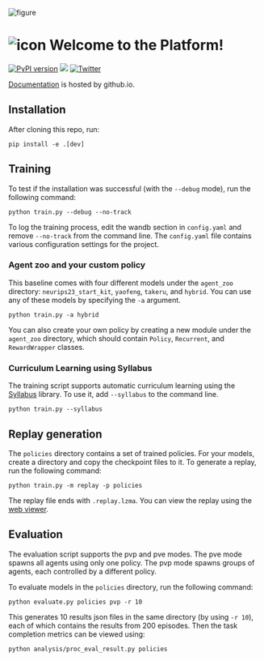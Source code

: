 ![figure](https://neuralmmo.github.io/_static/banner.jpg)

# ![icon](https://neuralmmo.github.io/_build/html/_images/icon.png) Welcome to the Platform!

[![PyPI version](https://badge.fury.io/py/nmmo.svg)](https://badge.fury.io/py/nmmo)
[![](https://dcbadge.vercel.app/api/server/BkMmFUC?style=plastic)](https://discord.gg/BkMmFUC)
[![Twitter](https://img.shields.io/twitter/url/https/twitter.com/cloudposse.svg?style=social&label=Follow%20%40jsuarez5341)](https://twitter.com/jsuarez5341)

[Documentation](https://neuralmmo.github.io "Neural MMO Documentation") is hosted by github.io.

## Installation

After cloning this repo, run:

```
pip install -e .[dev]
```

## Training

To test if the installation was successful (with the `--debug` mode), run the following command:

```
python train.py --debug --no-track
```

To log the training process, edit the wandb section in `config.yaml` and remove `--no-track` from the command line. The `config.yaml` file contains various configuration settings for the project.

### Agent zoo and your custom policy

This baseline comes with four different models under the `agent_zoo` directory: `neurips23_start_kit`, `yaofeng`, `takeru`, and `hybrid`. You can use any of these models by specifying the `-a` argument.

```
python train.py -a hybrid
```

You can also create your own policy by creating a new module under the `agent_zoo` directory, which should contain `Policy`, `Recurrent`, and `RewardWrapper` classes.

### Curriculum Learning using Syllabus

The training script supports automatic curriculum learning using the [Syllabus](https://github.com/RyanNavillus/Syllabus) library. To use it, add `--syllabus` to the command line.

```
python train.py --syllabus
```

## Replay generation

The `policies` directory contains a set of trained policies. For your models, create a directory and copy the checkpoint files to it. To generate a replay, run the following command:

```
python train.py -m replay -p policies
```

The replay file ends with `.replay.lzma`. You can view the replay using the [web viewer](https://kywch.github.io/nmmo-client/).

## Evaluation

The evaluation script supports the pvp and pve modes. The pve mode spawns all agents using only one policy. The pvp mode spawns groups of agents, each controlled by a different policy.

To evaluate models in the `policies` directory, run the following command:

```
python evaluate.py policies pvp -r 10
```

This generates 10 results json files in the same directory (by using `-r 10`), each of which contains the results from 200 episodes. Then the task completion metrics can be viewed using:

```
python analysis/proc_eval_result.py policies
```
